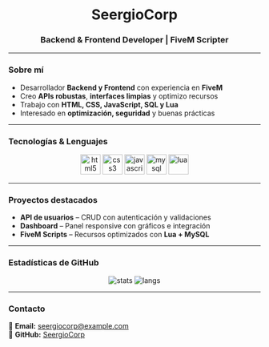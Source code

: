 <h1 align="center">SeergioCorp</h1>
<h3 align="center">Backend & Frontend Developer | FiveM Scripter</h3>

---

### Sobre mí
- Desarrollador **Backend y Frontend** con experiencia en **FiveM**  
- Creo **APIs robustas**, **interfaces limpias** y optimizo recursos  
- Trabajo con **HTML, CSS, JavaScript, SQL y Lua**  
- Interesado en **optimización, seguridad** y buenas prácticas  

---

### Tecnologías & Lenguajes
<p align="center">
  <img src="https://www.svgrepo.com/show/452228/html-5.svg" alt="html5" width="40"/>
  <img src="https://www.svgrepo.com/show/452185/css-3.svg" alt="css3" width="40"/>
  <img src="https://www.svgrepo.com/show/353925/javascript.svg" alt="javascript" width="40"/>
  <img src="https://www.svgrepo.com/show/373848/mysql.svg" alt="mysql" width="40"/>
  <img src="https://www.svgrepo.com/show/353912/lua.svg" alt="lua" width="40"/>
</p>

---

### Proyectos destacados
- **API de usuarios** – CRUD con autenticación y validaciones  
- **Dashboard** – Panel responsive con gráficos e integración  
- **FiveM Scripts** – Recursos optimizados con **Lua + MySQL**  

---

### Estadísticas de GitHub
<p align="center">
  <img src="https://github-readme-stats.vercel.app/api?username=SeergioCorp&show_icons=true&theme=tokyonight" alt="stats"/>
  <img src="https://github-readme-stats.vercel.app/api/top-langs/?username=SeergioCorp&layout=compact&theme=tokyonight" alt="langs"/>
</p>

---

### Contacto
📧 **Email:** [seergiocorp@example.com](mailto:seergiocorp@example.com)  
🔗 **GitHub:** [SeergioCorp](https://github.com/SeergioCorp)

